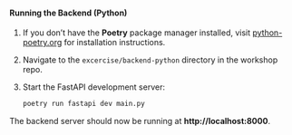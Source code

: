 #### Running the Backend (Python)

1. If you don’t have the **Poetry** package manager installed, visit [python-poetry.org](https://python-poetry.org/) for installation instructions.

2. Navigate to the `excercise/backend-python` directory in the workshop repo.

3. Start the FastAPI development server:

   ```bash
   poetry run fastapi dev main.py
   ```

The backend server should now be running at **http://localhost:8000**.
